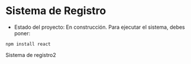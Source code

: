<h1> Sistema de Registro</h1>

- Estado del proyecto: En construcción.
Para ejecutar el sistema, debes poner:

```npm install react```

Sistema de registro2
